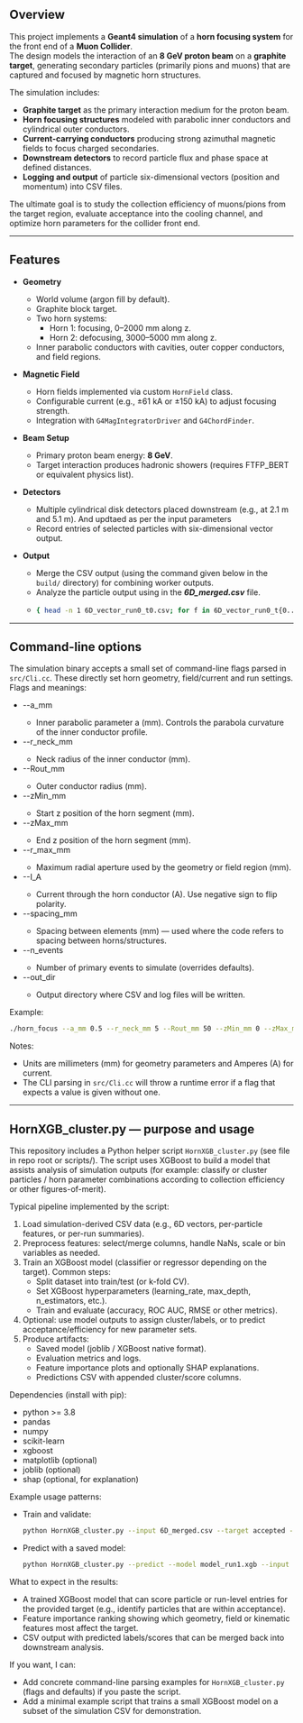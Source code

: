 ## Overview
This project implements a **Geant4 simulation** of a **horn focusing system** for the front end of a **Muon Collider**.  
The design models the interaction of an **8 GeV proton beam** on a **graphite target**, generating secondary particles (primarily pions and muons) that are captured and focused by magnetic horn structures.  

The simulation includes:
- **Graphite target** as the primary interaction medium for the proton beam.  
- **Horn focusing structures** modeled with parabolic inner conductors and cylindrical outer conductors.  
- **Current-carrying conductors** producing strong azimuthal magnetic fields to focus charged secondaries.  
- **Downstream detectors** to record particle flux and phase space at defined distances.  
- **Logging and output** of particle six-dimensional vectors (position and momentum) into CSV files.  

The ultimate goal is to study the collection efficiency of muons/pions from the target region, evaluate acceptance into the cooling channel, and optimize horn parameters for the collider front end.

---

## Features
- **Geometry**  
  - World volume (argon fill by default).  
  - Graphite block target.  
  - Two horn systems:  
    - Horn 1: focusing, 0–2000 mm along z.  
    - Horn 2: defocusing, 3000–5000 mm along z.  
  - Inner parabolic conductors with cavities, outer copper conductors, and field regions.  

- **Magnetic Field**  
  - Horn fields implemented via custom `HornField` class.  
  - Configurable current (e.g., ±61 kA or ±150 kA) to adjust focusing strength.  
  - Integration with `G4MagIntegratorDriver` and `G4ChordFinder`.  

- **Beam Setup**  
  - Primary proton beam energy: **8 GeV**.  
  - Target interaction produces hadronic showers (requires FTFP_BERT or equivalent physics list).  

- **Detectors**  
  - Multiple cylindrical disk detectors placed downstream (e.g., at 2.1 m and 5.1 m). And updtaed as per the input parameters 
  - Record entries of selected particles with six-dimensional vector output.  

- **Output**   
  - Merge the CSV output (using the command given below in the `build/` directory) for combining worker outputs. 
  - Analyze the particle output using in the ***6D_merged.csv*** file.  
  - ```bash
    { head -n 1 6D_vector_run0_t0.csv; for f in 6D_vector_run0_t{0..$(nproc)-1}.csv; do tail -n +2 "$f"; done; } > 6D_merged.csv
    ```
    
---

## Command-line options
The simulation binary accepts a small set of command-line flags parsed in `src/Cli.cc`. These directly set horn geometry, field/current and run settings. Flags and meanings:

- --a_mm <double>  
  - Inner parabolic parameter a (mm). Controls the parabola curvature of the inner conductor profile.
- --r_neck_mm <double>  
  - Neck radius of the inner conductor (mm).
- --Rout_mm <double>  
  - Outer conductor radius (mm).
- --zMin_mm <double>  
  - Start z position of the horn segment (mm).
- --zMax_mm <double>  
  - End z position of the horn segment (mm).
- --r_max_mm <double>  
  - Maximum radial aperture used by the geometry or field region (mm).
- --I_A <double>  
  - Current through the horn conductor (A). Use negative sign to flip polarity.
- --spacing_mm <double>  
  - Spacing between elements (mm) — used where the code refers to spacing between horns/structures.
- --n_events <int>  
  - Number of primary events to simulate (overrides defaults).
- --out_dir <string>  
  - Output directory where CSV and log files will be written.

Example:
```bash
./horn_focus --a_mm 0.5 --r_neck_mm 5 --Rout_mm 50 --zMin_mm 0 --zMax_mm 2000 --I_A 61000 --n_events 10000 --out_dir ./out_run1
```

Notes:
- Units are millimeters (mm) for geometry parameters and Amperes (A) for current.
- The CLI parsing in `src/Cli.cc` will throw a runtime error if a flag that expects a value is given without one.

---

## HornXGB_cluster.py — purpose and usage
This repository includes a Python helper script `HornXGB_cluster.py` (see file in repo root or scripts/). The script uses XGBoost to build a model that assists analysis of simulation outputs (for example: classify or cluster particles / horn parameter combinations according to collection efficiency or other figures-of-merit).

Typical pipeline implemented by the script:
1. Load simulation-derived CSV data (e.g., 6D vectors, per-particle features, or per-run summaries).
2. Preprocess features: select/merge columns, handle NaNs, scale or bin variables as needed.
3. Train an XGBoost model (classifier or regressor depending on the target). Common steps:
   - Split dataset into train/test (or k-fold CV).
   - Set XGBoost hyperparameters (learning_rate, max_depth, n_estimators, etc.).
   - Train and evaluate (accuracy, ROC AUC, RMSE or other metrics).
4. Optional: use model outputs to assign cluster/labels, or to predict acceptance/efficiency for new parameter sets.
5. Produce artifacts:
   - Saved model (joblib / XGBoost native format).
   - Evaluation metrics and logs.
   - Feature importance plots and optionally SHAP explanations.
   - Predictions CSV with appended cluster/score columns.

Dependencies (install with pip):
- python >= 3.8
- pandas
- numpy
- scikit-learn
- xgboost
- matplotlib (optional)
- joblib (optional)
- shap (optional, for explanation)

Example usage patterns:
- Train and validate:
  ```bash
  python HornXGB_cluster.py --input 6D_merged.csv --target accepted --task classification --out model_run1
  ```
- Predict with a saved model:
  ```bash
  python HornXGB_cluster.py --predict --model model_run1.xgb --input new_sim_data.csv --out predictions.csv
  ```

What to expect in the results:
- A trained XGBoost model that can score particle or run-level entries for the provided target (e.g., identify particles that are within acceptance).
- Feature importance ranking showing which geometry, field or kinematic features most affect the target.
- CSV output with predicted labels/scores that can be merged back into downstream analysis.

If you want, I can:
- Add concrete command-line parsing examples for `HornXGB_cluster.py` (flags and defaults) if you paste the script.
- Add a minimal example script that trains a small XGBoost model on a subset of the simulation CSV for demonstration.
